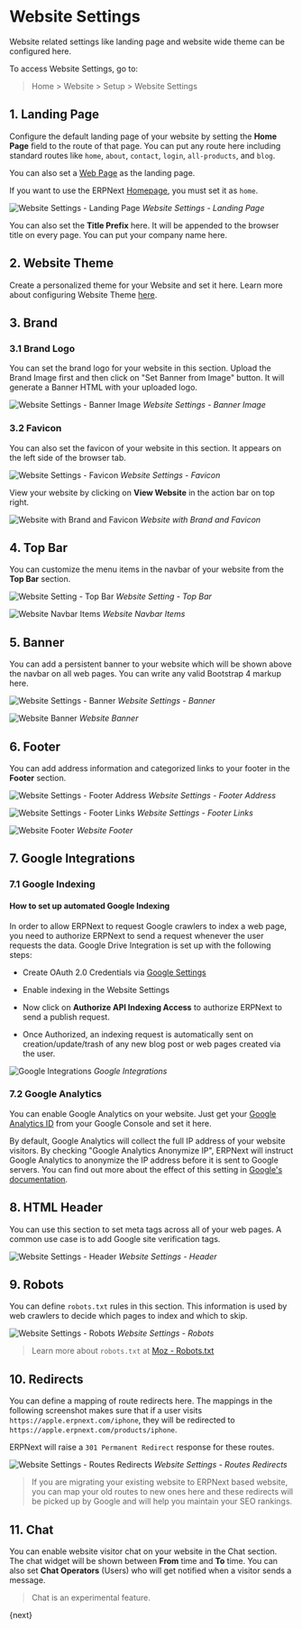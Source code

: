 <!-- add-breadcrumbs -->
# Website Settings

Website related settings like landing page and website wide theme can be
configured here.

To access Website Settings, go to:
> Home > Website > Setup > Website Settings

## 1. Landing Page

Configure the default landing page of your website by setting the **Home Page**
field to the route of that page. You can put any route here including standard
routes like `home`, `about`, `contact`, `login`, `all-products`, and `blog`.

You can also set a [Web Page](/docs/v12/user/manual/en/website/web-page) as the
landing page.

If you want to use the ERPNext [Homepage](/docs/v12/user/manual/en/website/homepage),
you must set it as `home`.

![Website Settings - Landing Page](/docs/v12/assets/img/website/website-settings-landing-page.png)
*Website Settings - Landing Page*

You can also set the **Title Prefix** here. It will be appended to the browser title
on every page. You can put your company name here.

## 2. Website Theme

Create a personalized theme for your Website and set it here. Learn more about
configuring Website Theme [here](/docs/v12/user/manual/en/website/website-theme).

## 3. Brand

### 3.1 Brand Logo

You can set the brand logo for your website in this section. Upload the Brand
Image first and then click on "Set Banner from Image" button. It will generate a
Banner HTML with your uploaded logo.

![Website Settings - Banner Image](/docs/v12/assets/img/website/website-settings-banner-image.png)
*Website Settings - Banner Image*

### 3.2 Favicon

You can also set the favicon of your website in this section. It appears on the
left side of the browser tab.

![Website Settings - Favicon](/docs/v12/assets/img/website/website-settings-favicon.png)
*Website Settings - Favicon*

View your website by clicking on **View Website** in the action bar on top right.

![Website with Brand and Favicon](/docs/v12/assets/img/website/website-brand-and-favicon.png)
*Website with Brand and Favicon*

## 4. Top Bar

You can customize the menu items in the navbar of your website from the **Top Bar**
section.

![Website Setting - Top Bar](/docs/v12/assets/img/website/website-settings-top-bar.png)
*Website Setting - Top Bar*

![Website Navbar Items](/docs/v12/assets/img/website/website-navbar-items.png)
*Website Navbar Items*

## 5. Banner

You can add a persistent banner to your website which will be shown above the
navbar on all web pages. You can write any valid Bootstrap 4 markup here.

![Website Settings - Banner](/docs/v12/assets/img/website/website-settings-banner.png)
*Website Settings - Banner*

![Website Banner](/docs/v12/assets/img/website/website-banner.png)
*Website Banner*

## 6. Footer

You can add address information and categorized links to your footer in the
**Footer** section.

![Website Settings - Footer Address](/docs/v12/assets/img/website/website-settings-footer-address.png)
*Website Settings - Footer Address*

![Website Settings - Footer Links](/docs/v12/assets/img/website/website-settings-footer-links.png)
*Website Settings - Footer Links*

![Website Footer](/docs/v12/assets/img/website/website-footer.png)
*Website Footer*

## 7. Google Integrations

### 7.1 Google Indexing

#### How to set up automated Google Indexing

In order to allow ERPNext to request Google crawlers to index a web page, you need to authorize ERPNext to send a request whenever the user requests the data. Google Drive Integration is set up with the following steps:

- Create OAuth 2.0 Credentials via [Google Settings](/docs/v12/user/manual/en/erpnext_integration/google_settings)

- Enable indexing in the Website Settings

- Now click on **Authorize API Indexing Access** to authorize ERPNext to send a publish request.

- Once Authorized, an indexing request is automatically sent on creation/update/trash of any new blog post or web pages created via the user.

![Google Integrations](/docs/v12/assets/img/website/website-settings-integrations.png)
*Google Integrations*

### 7.2 Google Analytics

You can enable Google Analytics on your website. Just get your [Google Analytics
ID](https://support.google.com/analytics/answer/1008080?hl=en) from your Google
Console and set it here.

By default, Google Analytics will collect the full IP address of your website visitors.
By checking "Google Analytics Anonymize IP", ERPNext will instruct Google Analytics to
anonymize the IP address before it is sent to Google servers. You can find out more about
the effect of this setting in [Google's documentation](https://support.google.com/analytics/answer/2763052).

## 8. HTML Header

You can use this section to set meta tags across all of your web pages. A common
use case is to add Google site verification tags.

![Website Settings - Header](/docs/v12/assets/img/website/website-settings-header.png)
*Website Settings - Header*

## 9. Robots

You can define `robots.txt` rules in this section. This information is used by
web crawlers to decide which pages to index and which to skip.

![Website Settings - Robots](/docs/v12/assets/img/website/website-settings-robots-txt.png)
*Website Settings - Robots*

> Learn more about `robots.txt` at [Moz - Robots.txt](https://moz.com/learn/seo/robotstxt)

## 10. Redirects

You can define a mapping of route redirects here. The mappings in the following
screenshot makes sure that if a user visits `https://apple.erpnext.com/iphone`,
they will be redirected to `https://apple.erpnext.com/products/iphone`.

ERPNext will raise a `301 Permanent Redirect` response for these routes.

![Website Settings - Routes Redirects](/docs/v12/assets/img/website/website-settings-route-redirects.png)
*Website Settings - Routes Redirects*

> If you are migrating your existing website to ERPNext based website,
> you can map your old routes to new ones here and these redirects will be
> picked up by Google and will help you maintain your SEO rankings.

## 11. Chat

You can enable website visitor chat on your website in the Chat section. The
chat widget will be shown between **From** time and **To** time. You can also
set **Chat Operators** (Users) who will get notified when a visitor sends a
message.

> Chat is an experimental feature.

{next}
